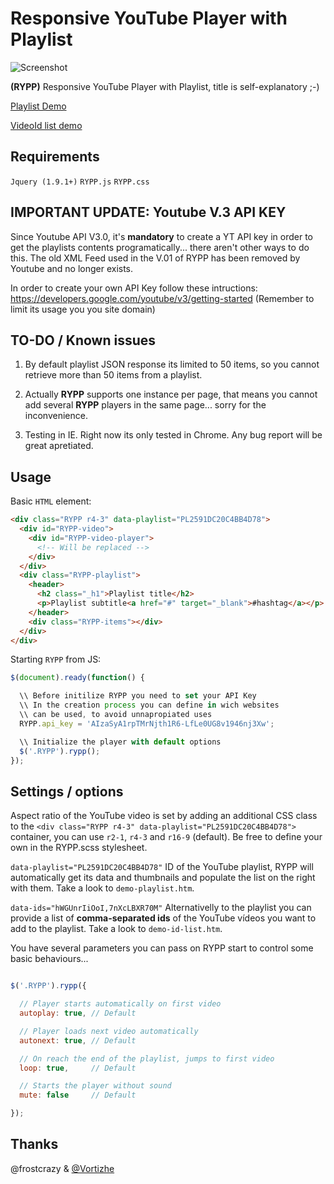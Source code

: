 Responsive YouTube Player with Playlist
=======================================

![Screenshot](https://raw.githubusercontent.com/carloscabo/responsive-youtube-player-with-playlist/master/screenshot.png)

**(RYPP)** Responsive YouTube Player with Playlist, title is self-explanatory ;-)

[Playlist Demo](http://htmlpreview.github.io/?http://raw.githubusercontent.com/carloscabo/responsive-youtube-player-with-playlist/master/demo-playlist.html)

[VideoId list demo](http://htmlpreview.github.io/?http://raw.githubusercontent.com/carloscabo/responsive-youtube-player-with-playlist/master/demo-id-list.html)

## Requirements

`Jquery (1.9.1+)`
`RYPP.js`
`RYPP.css`

## IMPORTANT UPDATE: Youtube V.3 API KEY

Since Youtube API V3.0, it's **mandatory** to create a YT API key in order to get the playlists contents programatically... there aren't other ways to do this. The old XML Feed used in the V.01 of RYPP has been removed by Youtube and no longer exists.

In order to create your own API Key follow these intructions:
<https://developers.google.com/youtube/v3/getting-started>
(Remember to limit its usage you you site domain)

## TO-DO / Known issues

1. By default playlist JSON response its limited to 50 items, so you cannot retrieve more than 50 items from a playlist.

2. Actually **RYPP** supports one instance per page, that means you cannot add several **RYPP** players in the same page... sorry for the inconvenience.

3. Testing in IE. Right now its only tested in Chrome. Any bug report will be great apretiated.

## Usage

Basic `HTML` element:

````html
<div class="RYPP r4-3" data-playlist="PL2591DC20C4BB4D78">
  <div id="RYPP-video">
    <div id="RYPP-video-player">
      <!-- Will be replaced -->
    </div>
  </div>
  <div class="RYPP-playlist">
    <header>
      <h2 class="_h1">Playlist title</h2>
      <p>Playlist subtitle<a href="#" target="_blank">#hashtag</a></p>
    </header>
    <div class="RYPP-items"></div>
  </div>
</div>
````

Starting `RYPP` from JS:

````javascript
$(document).ready(function() {

  \\ Before initilize RYPP you need to set your API Key
  \\ In the creation process you can define in wich websites
  \\ can be used, to avoid unnapropiated uses
  RYPP.api_key = 'AIzaSyA1rpTMrNjth1R6-LfLe0UG8v1946nj3Xw';

  \\ Initialize the player with default options
  $('.RYPP').rypp();
});
````

## Settings / options

Aspect ratio of the YouTube video is set by adding an additional CSS class to the `<div class="RYPP r4-3" data-playlist="PL2591DC20C4BB4D78">` container, you can use `r2-1`, `r4-3` and `r16-9` (default). Be free to define your own in the RYPP.scss stylesheet.

`data-playlist="PL2591DC20C4BB4D78"`
ID of the YouTube playlist, RYPP will automatically get its data and thumbnails and populate the list on the right with them. Take a look to `demo-playlist.htm`.

`data-ids="hWGUnrIiOoI,7nXcLBXR70M"`
Alternativelly to the playlist you can provide a list of **comma-separated ids** of the YouTube vídeos you want to add to the playlist. Take a look to `demo-id-list.htm`.

You have several parameters you can pass on RYPP start to control some basic behaviours...

````javascript

$('.RYPP').rypp({

  // Player starts automatically on first video
  autoplay: true, // Default

  // Player loads next video automatically
  autonext: true, // Default

  // On reach the end of the playlist, jumps to first video
  loop: true,     // Default

  // Starts the player without sound
  mute: false     // Default

});

````

## Thanks

@frostcrazy & [@Vortizhe](https://github.com/vortizhe)

